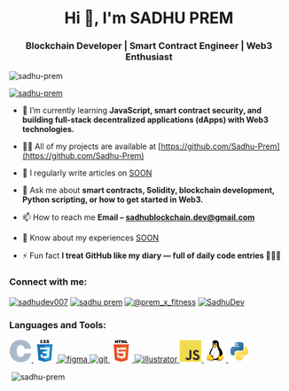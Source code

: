 <h1 align="center">Hi 👋, I'm SADHU PREM</h1>
<h3 align="center">Blockchain Developer | Smart Contract Engineer | Web3 Enthusiast</h3>

<p align="left"> <img src="https://komarev.com/ghpvc/?username=sadhu-prem&label=Profile%20views&color=0e75b6&style=flat" alt="sadhu-prem" /> </p>

<p align="left"> <a href="https://github.com/ryo-ma/github-profile-trophy"><img src="https://github-profile-trophy.vercel.app/?username=sadhu-prem" alt="sadhu-prem" /></a> </p>

- 🌱 I’m currently learning **JavaScript, smart contract security, and building full-stack decentralized applications (dApps) with Web3 technologies.**

- 👨‍💻 All of my projects are available at [https://github.com/Sadhu-Prem](https://github.com/Sadhu-Prem)

- 📝 I regularly write articles on [SOON](SOON)

- 💬 Ask me about **smart contracts, Solidity, blockchain development, Python scripting, or how to get started in Web3.**

- 📫 How to reach me **Email – sadhublockchain.dev@gmail.com**

- 📄 Know about my experiences [SOON](SOON)

- ⚡ Fun fact **I treat GitHub like my diary — full of daily code entries 📓👨‍💻**

<h3 align="left">Connect with me:</h3>
<p align="left">
<a href="https://twitter.com/sadhudev007" target="blank"><img align="center" src="https://raw.githubusercontent.com/rahuldkjain/github-profile-readme-generator/master/src/images/icons/Social/twitter.svg" alt="sadhudev007" height="30" width="40" /></a>
<a href="https://linkedin.com/in/sadhu prem" target="blank"><img align="center" src="https://raw.githubusercontent.com/rahuldkjain/github-profile-readme-generator/master/src/images/icons/Social/linked-in-alt.svg" alt="sadhu prem" height="30" width="40" /></a>
<a href="https://instagram.com/@prem_x_fitness" target="blank"><img align="center" src="https://raw.githubusercontent.com/rahuldkjain/github-profile-readme-generator/master/src/images/icons/Social/instagram.svg" alt="@prem_x_fitness" height="30" width="40" /></a>
<a href="https://discord.gg/SadhuDev" target="blank"><img align="center" src="https://raw.githubusercontent.com/rahuldkjain/github-profile-readme-generator/master/src/images/icons/Social/discord.svg" alt="SadhuDev" height="30" width="40" /></a>
</p>

<h3 align="left">Languages and Tools:</h3>
<p align="left"> <a href="https://www.cprogramming.com/" target="_blank" rel="noreferrer"> <img src="https://raw.githubusercontent.com/devicons/devicon/master/icons/c/c-original.svg" alt="c" width="40" height="40"/> </a> <a href="https://www.w3schools.com/css/" target="_blank" rel="noreferrer"> <img src="https://raw.githubusercontent.com/devicons/devicon/master/icons/css3/css3-original-wordmark.svg" alt="css3" width="40" height="40"/> </a> <a href="https://www.figma.com/" target="_blank" rel="noreferrer"> <img src="https://www.vectorlogo.zone/logos/figma/figma-icon.svg" alt="figma" width="40" height="40"/> </a> <a href="https://git-scm.com/" target="_blank" rel="noreferrer"> <img src="https://www.vectorlogo.zone/logos/git-scm/git-scm-icon.svg" alt="git" width="40" height="40"/> </a> <a href="https://www.w3.org/html/" target="_blank" rel="noreferrer"> <img src="https://raw.githubusercontent.com/devicons/devicon/master/icons/html5/html5-original-wordmark.svg" alt="html5" width="40" height="40"/> </a> <a href="https://www.adobe.com/in/products/illustrator.html" target="_blank" rel="noreferrer"> <img src="https://www.vectorlogo.zone/logos/adobe_illustrator/adobe_illustrator-icon.svg" alt="illustrator" width="40" height="40"/> </a> <a href="https://developer.mozilla.org/en-US/docs/Web/JavaScript" target="_blank" rel="noreferrer"> <img src="https://raw.githubusercontent.com/devicons/devicon/master/icons/javascript/javascript-original.svg" alt="javascript" width="40" height="40"/> </a> <a href="https://www.linux.org/" target="_blank" rel="noreferrer"> <img src="https://raw.githubusercontent.com/devicons/devicon/master/icons/linux/linux-original.svg" alt="linux" width="40" height="40"/> </a> <a href="https://www.python.org" target="_blank" rel="noreferrer"> <img src="https://raw.githubusercontent.com/devicons/devicon/master/icons/python/python-original.svg" alt="python" width="40" height="40"/> </a> </p>

<p>&nbsp;<img align="center" src="https://github-readme-stats.vercel.app/api?username=sadhu-prem&show_icons=true&locale=en" alt="sadhu-prem" /></p>
